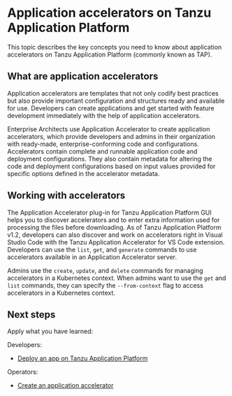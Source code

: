 # Application accelerators on Tanzu Application Platform

This topic describes the key concepts you need to know about application accelerators on
Tanzu Application Platform (commonly known as TAP).

## <a id="overview"></a> What are application accelerators

Application accelerators are templates that not only codify best practices but also provide important
configuration and structures ready and available for use.
Developers can create applications and get started with feature development immediately with the help
of application accelerators.

Enterprise Architects use Application Accelerator to create application accelerators, which provide
developers and admins in their organization with ready-made, enterprise-conforming code and configurations.
Accelerators contain complete and runnable application code and deployment configurations.
They also contain metadata for altering the code and deployment configurations based on input values
provided for specific options defined in the accelerator metadata.

## <a id="work-with-accelerators"></a>Working with accelerators

The Application Accelerator plug-in for Tanzu Application Platform GUI helps you to discover accelerators
and to enter extra information used for processing the files before downloading.
As of Tanzu Application Platform v1.2, developers can also discover and work on accelerators right in
Visual Studio Code with the Tanzu Application Accelerator for VS Code extension.
Developers can use the `list`, `get`, and `generate` commands to use accelerators available in an
Application Accelerator server.

Admins use the `create`, `update`, and `delete` commands for managing accelerators in a Kubernetes context.
When admins want to use the `get` and `list` commands, they can specify the `--from-context` flag to
access accelerators in a Kubernetes context.

## <a id="next-steps"></a> Next steps

Apply what you have learned:

Developers:

- [Deploy an app on Tanzu Application Platform](deploy-first-app.md)

Operators:

- [Create an application accelerator](create-app-accelerator.md)

